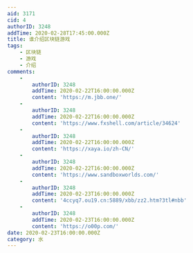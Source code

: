 ```yaml
---
aid: 3171
cid: 4
authorID: 3248
addTime: 2020-02-28T17:45:00.000Z
title: 谁介绍区块链游戏
tags:
    - 区块链
    - 游戏
    - 介绍
comments:
    -
        authorID: 3248
        addTime: 2020-02-22T16:00:00.000Z
        content: 'https://m.jbb.one/'
    -
        authorID: 3248
        addTime: 2020-02-22T16:00:00.000Z
        content: 'https://www.fxshell.com/article/34624'
    -
        authorID: 3248
        addTime: 2020-02-22T16:00:00.000Z
        content: 'https://xaya.io/zh-CN/'
    -
        authorID: 3248
        addTime: 2020-02-22T16:00:00.000Z
        content: 'https://www.sandboxworlds.com/'
    -
        authorID: 3248
        addTime: 2020-02-23T16:00:00.000Z
        content: '4ccyq7.ou19.cn:5889/xbb/zz2.htm?3tl#nbb'
    -
        authorID: 3248
        addTime: 2020-02-23T16:00:00.000Z
        content: 'https://o00p.com/'
date: 2020-02-23T16:00:00.000Z
category: 水
---
```




